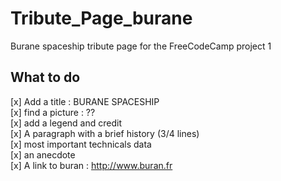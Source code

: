 # Tribute_Page_burane
Burane spaceship tribute page for the FreeCodeCamp project 1
## What to do
[x] Add a title : BURANE SPACESHIP    
[x] find a picture : ??    
[x] add a legend and credit    
[x] A paragraph with a brief history (3/4 lines)    
[x] most important technicals data    
[x] an anecdote    
[x] A link to buran : http://www.buran.fr    
